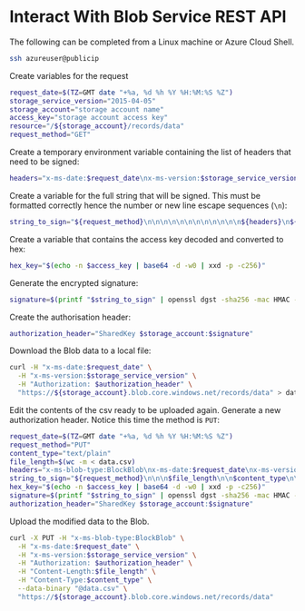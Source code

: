 # Interact With Blob Service REST API

The following can be completed from a Linux machine or Azure Cloud Shell.

```bash
ssh azureuser@publicip
```

Create variables for the request

```bash
request_date=$(TZ=GMT date "+%a, %d %h %Y %H:%M:%S %Z")
storage_service_version="2015-04-05"
storage_account="storage account name"
access_key="storage account access key"
resource="/${storage_account}/records/data"
request_method="GET"
```

Create a temporary environment variable containing the list of headers that need to be signed:

```bash
headers="x-ms-date:$request_date\nx-ms-version:$storage_service_version"
```

Create a variable for the full string that will be signed. This must be formatted correctly hence the number or new line escape sequences (`\n`):

```bash
string_to_sign="${request_method}\n\n\n\n\n\n\n\n\n\n\n\n${headers}\n${resource}"
```

Create a variable that contains the access key decoded and converted to hex:

```bash
hex_key="$(echo -n $access_key | base64 -d -w0 | xxd -p -c256)"
```

Generate the encrypted signature:

```bash
signature=$(printf "$string_to_sign" | openssl dgst -sha256 -mac HMAC -macopt "hexkey:$hex_key" -binary | base64 -w0)
```

Create the authorisation header:

```bash
authorization_header="SharedKey $storage_account:$signature"
```

Download the Blob data to a local file:

```bash
curl -H "x-ms-date:$request_date" \
  -H "x-ms-version:$storage_service_version" \
  -H "Authorization: $authorization_header" \
  "https://${storage_account}.blob.core.windows.net/records/data" > data.csv
```

Edit the contents of the csv ready to be uploaded again. Generate a new authorization header. Notice this time the method is `PUT`:

```bash
request_date=$(TZ=GMT date "+%a, %d %h %Y %H:%M:%S %Z")
request_method="PUT"
content_type="text/plain"
file_length=$(wc -m < data.csv)
headers="x-ms-blob-type:BlockBlob\nx-ms-date:$request_date\nx-ms-version:$storage_service_version"
string_to_sign="${request_method}\n\n\n$file_length\n\n$content_type\n\n\n\n\n\n\n${headers}\n${resource}"
hex_key="$(echo -n $access_key | base64 -d -w0 | xxd -p -c256)"
signature=$(printf "$string_to_sign" | openssl dgst -sha256 -mac HMAC -macopt "hexkey:$hex_key" -binary |  base64 -w0)
authorization_header="SharedKey $storage_account:$signature"
```

Upload the modified data to the Blob.

```bash
curl -X PUT -H "x-ms-blob-type:BlockBlob" \
  -H "x-ms-date:$request_date" \
  -H "x-ms-version:$storage_service_version" \
  -H "Authorization: $authorization_header" \
  -H "Content-Length:$file_length" \
  -H "Content-Type:$content_type" \
  --data-binary "@data.csv" \
  "https://${storage_account}.blob.core.windows.net/records/data"
```
